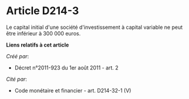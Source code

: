 # Article D214-3

Le capital initial d'une société d'investissement à capital variable ne peut être inférieur à 300 000 euros.

**Liens relatifs à cet article**

_Créé par_:

  - Décret n°2011-923 du 1er août 2011 - art. 2

_Cité par_:

  - Code monétaire et financier - art. D214-32-1 (V)

